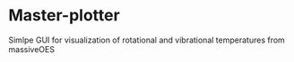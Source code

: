 # Master-plotter
Simlpe GUI for visualization of rotational and vibrational temperatures from massiveOES
